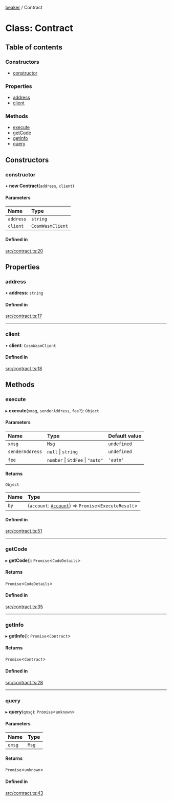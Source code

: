 [beaker](../README.md) / Contract

# Class: Contract

## Table of contents

### Constructors

- [constructor](Contract.md#constructor)

### Properties

- [address](Contract.md#address)
- [client](Contract.md#client)

### Methods

- [execute](Contract.md#execute)
- [getCode](Contract.md#getcode)
- [getInfo](Contract.md#getinfo)
- [query](Contract.md#query)

## Constructors

### constructor

• **new Contract**(`address`, `client`)

#### Parameters

| Name | Type |
| :------ | :------ |
| `address` | `string` |
| `client` | `CosmWasmClient` |

#### Defined in

[src/contract.ts:20](https://github.com/osmosis-labs/beaker/blob/213f82c/ts/beaker-console/src/contract.ts#L20)

## Properties

### address

• **address**: `string`

#### Defined in

[src/contract.ts:17](https://github.com/osmosis-labs/beaker/blob/213f82c/ts/beaker-console/src/contract.ts#L17)

___

### client

• **client**: `CosmWasmClient`

#### Defined in

[src/contract.ts:18](https://github.com/osmosis-labs/beaker/blob/213f82c/ts/beaker-console/src/contract.ts#L18)

## Methods

### execute

▸ **execute**(`xmsg`, `senderAddress`, `fee?`): `Object`

#### Parameters

| Name | Type | Default value |
| :------ | :------ | :------ |
| `xmsg` | `Msg` | `undefined` |
| `senderAddress` | ``null`` \| `string` | `undefined` |
| `fee` | `number` \| `StdFee` \| ``"auto"`` | `'auto'` |

#### Returns

`Object`

| Name | Type |
| :------ | :------ |
| `by` | (`account`: [`Account`](Account.md)) => `Promise`<`ExecuteResult`\> |

#### Defined in

[src/contract.ts:51](https://github.com/osmosis-labs/beaker/blob/213f82c/ts/beaker-console/src/contract.ts#L51)

___

### getCode

▸ **getCode**(): `Promise`<`CodeDetails`\>

#### Returns

`Promise`<`CodeDetails`\>

#### Defined in

[src/contract.ts:35](https://github.com/osmosis-labs/beaker/blob/213f82c/ts/beaker-console/src/contract.ts#L35)

___

### getInfo

▸ **getInfo**(): `Promise`<`Contract`\>

#### Returns

`Promise`<`Contract`\>

#### Defined in

[src/contract.ts:28](https://github.com/osmosis-labs/beaker/blob/213f82c/ts/beaker-console/src/contract.ts#L28)

___

### query

▸ **query**(`qmsg`): `Promise`<`unknown`\>

#### Parameters

| Name | Type |
| :------ | :------ |
| `qmsg` | `Msg` |

#### Returns

`Promise`<`unknown`\>

#### Defined in

[src/contract.ts:43](https://github.com/osmosis-labs/beaker/blob/213f82c/ts/beaker-console/src/contract.ts#L43)
